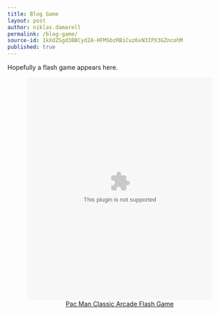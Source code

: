 ```yaml
---
title: Blog Game
layout: post
author: niklas.damarell
permalink: /blog-game/
source-id: 1kXdZSgd3BBCyd2A-HFMSbzRBiCuz6xN3IPX3GZncohM
published: true
---
```

Hopefully a flash game appears here.

<div align="center"><embed src="http://www.classicgamesarcade.com/games/pacman.swf" width="415px" height="500px" autostart="true" loop="false" controller="true"></embed><br /><a href="http://www.classicgamesarcade.com/game/21593/pac-man-classic-arcade-flash-game.html">Pac Man Classic Arcade Flash Game</a></div>

